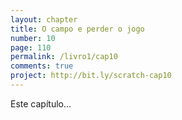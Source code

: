 ```yaml
---
layout: chapter
title: O campo e perder o jogo
number: 10
page: 110
permalink: /livro1/cap10
comments: true
project: http://bit.ly/scratch-cap10
---
```

Este capítulo…